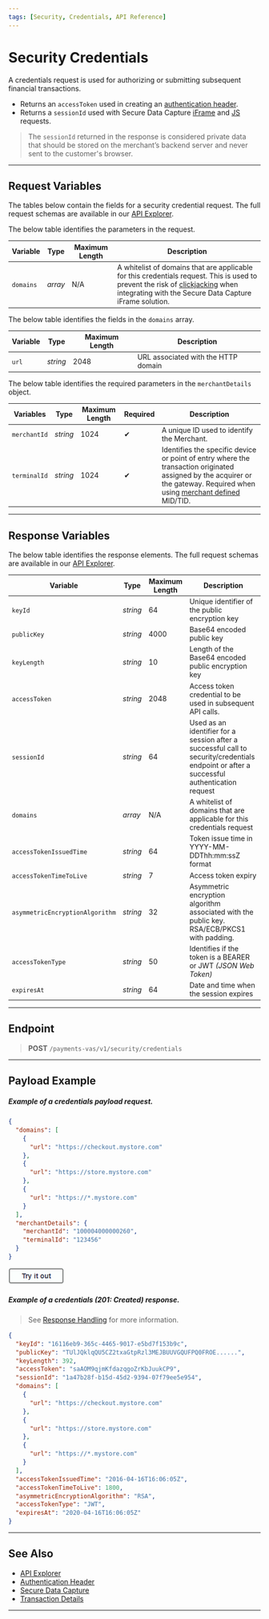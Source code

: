 ```yaml
---
tags: [Security, Credentials, API Reference]
---
```


# Security Credentials

A credentials request is used for authorizing or submitting subsequent financial transactions. 

- Returns an `accessToken` used in creating an [authentication header](?path=docs/Resources/API-Documents/Authentication-Header.md).
- Returns a `sessionId` used with Secure Data Capture [iFrame](?path=docs/Online-Mobile-Digital/Secure-Data-Capture/iFrame-JS/iFrame-JS.md) and [JS](?path=docs/Online-Mobile-Digital/Secure-Data-Capture/Payment-JS/Payment-JS.md) requests.

<!-- theme: danger -->
> The `sessionId` returned in the response is considered private data that should be stored on the merchant’s backend server and never sent to the customer's browser.

---

## Request Variables

The tables below contain the fields for a security credential request. The full request schemas are available in our [API Explorer](../api/?type=post&path=/payments/v1/credentials).

<!--
type: tab
titles: domains, merchantDetails
-->

The below table identifies the parameters in the request.

| Variable | Type| Maximum Length | Description |
|---------|----------|----------------|---------|
| `domains` | *array* | N/A | A whitelist of domains that are applicable for this credentials request. This is used to prevent the risk of [clickjacking](?path=docs/Resources/FAQs-Glossary/Glossary.md#clickjacking) when integrating with the Secure Data Capture iFrame solution. |

<!---
| `publicKeyRequired` | *boolean* | N/A | Used to request a public key. If the signedCert is expired or invalid then merchant would send a request, default is true (false currently not supported) |
| `accessTokenRequired` | *boolean* | N/A | Used to request an access token. If the access token is expired then merchant would request for a new token, default is true (false currently not supported) |
| `accessTokenTimeToLive` | *string* | 7 | Time to live (expiration time) in milliseconds, default is the max time of 30 minutes (1800000 ms) |
| `responseRedirectURL` | *string* | 4000 | Response URL redirect |
--->

The below table identifies the fields in the `domains` array.

| Variable | Type | Maximum Length | Description |
|---------|----------|--------|--------|
| `url` | *string* | 2048 | URL associated with the HTTP domain |

<!--
type: tab
-->

The below table identifies the required parameters in the `merchantDetails` object.

| Variables | Type| Maximum Length | Required | Description |
|---------|----------|----------------|-------- | --------|
| `merchantId` | *string* | 1024 | &#10004; | A unique ID used to identify the Merchant. |
| `terminalId` | *string* | 1024 | &#10004; | Identifies the specific device or point of entry where the transaction originated assigned by the acquirer or the gateway. Required when using [merchant defined](?path=docs/Resources/Guides/BYOID.md) MID/TID. |

<!-- type: tab-end -->

---

## Response Variables

The below table identifies the response elements. The full request schemas are available in our [API Explorer](../api/?type=post&path=/payments/v1/credentials).

| Variable | Type | Maximum Length | Description |
|---------|----------|--------|--------|
| `keyId` | *string* | 64 | Unique identifier of the public encryption key |
| `publicKey` | *string* | 4000 | Base64 encoded public key |
| `keyLength` | *string* | 10 | Length of the Base64 encoded public encryption key |
| `accessToken` | *string* | 2048 | Access token credential to be used in subsequent API calls. |
| `sessionId` | *string* | 64  | Used as an identifier for a session after a successful call to security/credentials endpoint or after a successful authentication request |
| `domains` | *array* | N/A  | A whitelist of domains that are applicable for this credentials request |
| `accessTokenIssuedTime` | *string* | 64 | Token issue time in YYYY-MM-DDThh:mm:ssZ format |
| `accessTokenTimeToLive` | *string* | 7 | Access token expiry |
| `asymmetricEncryptionAlgorithm` | *string* | 32 | Asymmetric encryption algorithm associated with the public key. RSA/ECB/PKCS1 with padding. |
| `accessTokenType` | *string* | 50 | Identifies if the token is a BEARER or JWT _(JSON Web Token)_ |
| `expiresAt` | *string* | 64 | Date and time when the session expires |


<!---
| `symmetricEncryptionAlgorithm` | *string* |  | AES 256/PKCS with padding |
-->

---

## Endpoint

<!-- theme: success -->
> **POST** `/payments-vas/v1/security/credentials`

---

## Payload Example

<!--
type: tab
titles: Request, Response
-->

##### Example of a credentials payload request.

```json
{
  "domains": [
    {
      "url": "https://checkout.mystore.com"
    },
    {
      "url": "https://store.mystore.com"
    },
    {
      "url": "https://*.mystore.com"
    }
  ],
  "merchantDetails": {
    "merchantId": "100004000000260",
    "terminalId": "123456"
  }
}
```

[![Try it out](../../../../assets/images/button.png)](../api/?type=post&path=/payments-vas/v1/security/credentials)

<!--
type: tab
-->

##### Example of a credentials (201: Created) response.

<!-- theme: info -->
> See [Response Handling](?path=docs/Resources/Guides/Response-Codes/Response-Handling.md) for more information.

```json
{
  "keyId": "16116eb9-365c-4465-9017-e5bd7f153b9c",
  "publicKey": "TUlJQklqQU5CZ2txaGtpRzl3MEJBUUVGQUFPQ0FROE......",
  "keyLength": 392,
  "accessToken": "saAOM9qjmKfdazqgoZrKbJuukCP9",
  "sessionId": "1a47b28f-b15d-45d2-9394-07f79ee5e954",
  "domains": [
    {
      "url": "https://checkout.mystore.com"
    },
    {
      "url": "https://store.mystore.com"
    },
    {
      "url": "https://*.mystore.com"
    }
  ],
  "accessTokenIssuedTime": "2016-04-16T16:06:05Z",
  "accessTokenTimeToLive": 1800,
  "asymmetricEncryptionAlgorithm": "RSA",
  "accessTokenType": "JWT",
  "expiresAt": "2020-04-16T16:06:05Z"
}
```

<!-- type: tab-end -->

---

## See Also

- [API Explorer](../api/?type=post&path=/payments/v1/credentials)
- [Authentication Header](?path=docs/Resources/API-Documents/Authentication-Header.md)
- [Secure Data Capture](?path=docs/Online-Mobile-Digital/Secure-Data-Capture/Secure-Data-Capture.md)
- [Transaction Details](?path=docs/Resources/Master-Data/Transaction-Details.md)

---
